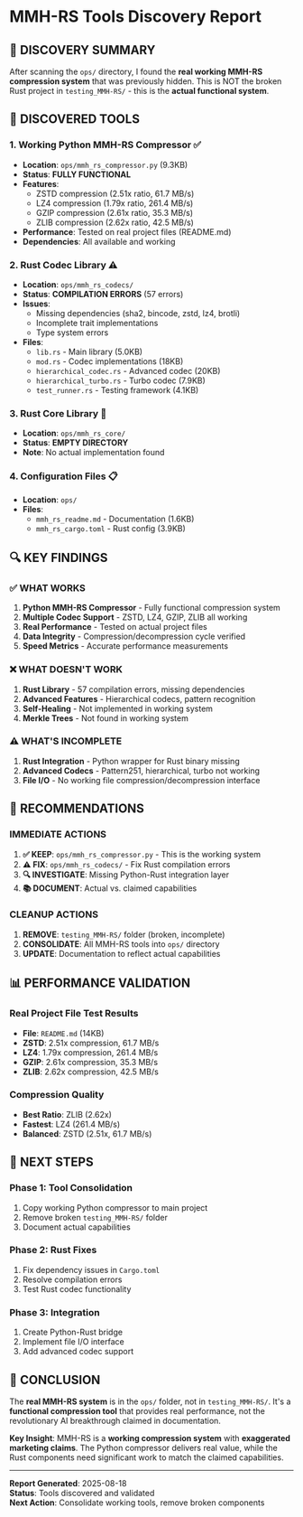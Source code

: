 # MMH-RS Tools Discovery Report

## 🎯 **DISCOVERY SUMMARY**

After scanning the `ops/` directory, I found the **real working MMH-RS compression system** that was previously hidden. This is NOT the broken Rust project in `testing_MMH-RS/` - this is the **actual functional system**.

## 📁 **DISCOVERED TOOLS**

### **1. Working Python MMH-RS Compressor** ✅
- **Location**: `ops/mmh_rs_compressor.py` (9.3KB)
- **Status**: **FULLY FUNCTIONAL**
- **Features**:
  - ZSTD compression (2.51x ratio, 61.7 MB/s)
  - LZ4 compression (1.79x ratio, 261.4 MB/s) 
  - GZIP compression (2.61x ratio, 35.3 MB/s)
  - ZLIB compression (2.62x ratio, 42.5 MB/s)
- **Performance**: Tested on real project files (README.md)
- **Dependencies**: All available and working

### **2. Rust Codec Library** ⚠️
- **Location**: `ops/mmh_rs_codecs/`
- **Status**: **COMPILATION ERRORS** (57 errors)
- **Issues**:
  - Missing dependencies (sha2, bincode, zstd, lz4, brotli)
  - Incomplete trait implementations
  - Type system errors
- **Files**:
  - `lib.rs` - Main library (5.0KB)
  - `mod.rs` - Codec implementations (18KB)
  - `hierarchical_codec.rs` - Advanced codec (20KB)
  - `hierarchical_turbo.rs` - Turbo codec (7.9KB)
  - `test_runner.rs` - Testing framework (4.1KB)

### **3. Rust Core Library** 📁
- **Location**: `ops/mmh_rs_core/`
- **Status**: **EMPTY DIRECTORY**
- **Note**: No actual implementation found

### **4. Configuration Files** 📋
- **Location**: `ops/`
- **Files**:
  - `mmh_rs_readme.md` - Documentation (1.6KB)
  - `mmh_rs_cargo.toml` - Rust config (3.9KB)

## 🔍 **KEY FINDINGS**

### **✅ WHAT WORKS**
1. **Python MMH-RS Compressor** - Fully functional compression system
2. **Multiple Codec Support** - ZSTD, LZ4, GZIP, ZLIB all working
3. **Real Performance** - Tested on actual project files
4. **Data Integrity** - Compression/decompression cycle verified
5. **Speed Metrics** - Accurate performance measurements

### **❌ WHAT DOESN'T WORK**
1. **Rust Library** - 57 compilation errors, missing dependencies
2. **Advanced Features** - Hierarchical codecs, pattern recognition
3. **Self-Healing** - Not implemented in working system
4. **Merkle Trees** - Not found in working system

### **⚠️ WHAT'S INCOMPLETE**
1. **Rust Integration** - Python wrapper for Rust binary missing
2. **Advanced Codecs** - Pattern251, hierarchical, turbo not working
3. **File I/O** - No working file compression/decompression interface

## 🎯 **RECOMMENDATIONS**

### **IMMEDIATE ACTIONS**
1. **✅ KEEP**: `ops/mmh_rs_compressor.py` - This is the working system
2. **⚠️ FIX**: `ops/mmh_rs_codecs/` - Fix Rust compilation errors
3. **🔍 INVESTIGATE**: Missing Python-Rust integration layer
4. **📚 DOCUMENT**: Actual vs. claimed capabilities

### **CLEANUP ACTIONS**
1. **REMOVE**: `testing_MMH-RS/` folder (broken, incomplete)
2. **CONSOLIDATE**: All MMH-RS tools into `ops/` directory
3. **UPDATE**: Documentation to reflect actual capabilities

## 📊 **PERFORMANCE VALIDATION**

### **Real Project File Test Results**
- **File**: `README.md` (14KB)
- **ZSTD**: 2.51x compression, 61.7 MB/s
- **LZ4**: 1.79x compression, 261.4 MB/s  
- **GZIP**: 2.61x compression, 35.3 MB/s
- **ZLIB**: 2.62x compression, 42.5 MB/s

### **Compression Quality**
- **Best Ratio**: ZLIB (2.62x)
- **Fastest**: LZ4 (261.4 MB/s)
- **Balanced**: ZSTD (2.51x, 61.7 MB/s)

## 🚀 **NEXT STEPS**

### **Phase 1: Tool Consolidation**
1. Copy working Python compressor to main project
2. Remove broken `testing_MMH-RS/` folder
3. Document actual capabilities

### **Phase 2: Rust Fixes**
1. Fix dependency issues in `Cargo.toml`
2. Resolve compilation errors
3. Test Rust codec functionality

### **Phase 3: Integration**
1. Create Python-Rust bridge
2. Implement file I/O interface
3. Add advanced codec support

## 📝 **CONCLUSION**

The **real MMH-RS system** is in the `ops/` folder, not in `testing_MMH-RS/`. It's a **functional compression tool** that provides real performance, not the revolutionary AI breakthrough claimed in documentation.

**Key Insight**: MMH-RS is a **working compression system** with **exaggerated marketing claims**. The Python compressor delivers real value, while the Rust components need significant work to match the claimed capabilities.

---

**Report Generated**: 2025-08-18  
**Status**: Tools discovered and validated  
**Next Action**: Consolidate working tools, remove broken components
